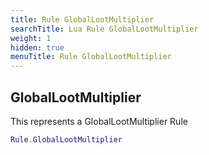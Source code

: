 ```yaml
---
title: Rule GlobalLootMultiplier
searchTitle: Lua Rule GlobalLootMultiplier
weight: 1
hidden: true
menuTitle: Rule GlobalLootMultiplier
---
```

## GlobalLootMultiplier

This represents a GlobalLootMultiplier Rule
```lua
Rule.GlobalLootMultiplier
```